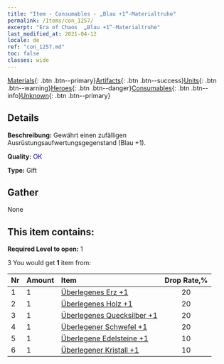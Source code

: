 ```yaml
---
title: "Item - Consumables - „Blau +1“-Materialtruhe"
permalink: /Items/con_1257/
excerpt: "Era of Chaos  „Blau +1“-Materialtruhe"
last_modified_at: 2021-04-12
locale: de
ref: "con_1257.md"
toc: false
classes: wide
---
```

 [Materials](/de/Items/){: .btn .btn--primary}[Artifacts](/de/Items/Artifacts/){: .btn .btn--success}[Units](/de/Items/Units/){: .btn .btn--warning}[Heroes](/de/Items/Heroes/){: .btn .btn--danger}[Consumables](/de/Items/Consumables/){: .btn .btn--info}[Unknown](/de/Items/Unknown/){: .btn .btn--primary}

## Details
 **Beschreibung:** Gewährt einen zufälligen Ausrüstungsaufwertungsgegenstand (Blau +1).

 **Quality:** <span style="color: #0000CD">OK</span>

 **Type:** Gift

## Gather

  None

## This item contains:

 **Required Level to open:** 1

 3 You would get **1** item  from:

  | Nr | Amount |     Item    | Drop Rate,% |
  |:---|:-------|:------------|:---------:|
  | 1 | 1 | [Überlegenes Erz +1](/de/Items/mat_19/) | 20 | 
  | 2 | 1 | [Überlegenes Holz +1](/de/Items/mat_20/) | 20 | 
  | 3 | 1 | [Überlegenes Quecksilber +1](/de/Items/mat_21/) | 20 | 
  | 4 | 1 | [Überlegener Schwefel +1](/de/Items/mat_22/) | 20 | 
  | 5 | 1 | [Überlegene Edelsteine +1](/de/Items/mat_23/) | 10 | 
  | 6 | 1 | [Überlegener Kristall +1](/de/Items/mat_24/) | 10 | 
